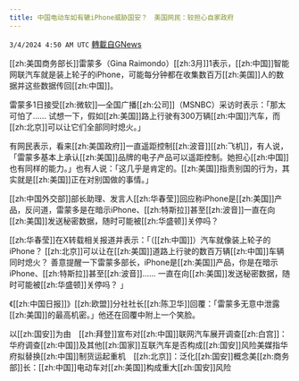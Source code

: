 ```yaml
---
title: 中国电动车如有辘iPhone威胁国安？　美国网民：较担心自家政府
---
```

`3/4/2024 4:50 AM UTC` [轉載自GNews](https://gnews.org/articles/2362396)

[[zh:美国商务部长]]雷蒙多（Gina Raimondo）[[zh:3月]]1表示，[[zh:中国]]智能网联汽车就是装上轮子的iPhone，可能每分钟都在收集数百万[[zh:美国]]人的数据并这些数据传回[[zh:中国]]。

雷蒙多1日接受[[zh:微软]]—全国广播[[zh:公司]]（MSNBC）采访时表示：「那太可怕了...... 试想一下，假如[[zh:美国]]路上行驶有300万辆[[zh:中国]]汽车，而[[zh:北京]]可以让它们全部同时熄火。」

有网民表示，看来[[zh:美国政府]]一直遥距控制[[zh:波音]][[zh:飞机]]，有人说，「雷蒙多基本上承认[[zh:美国]]品牌的电子产品可以遥距控制。她担心[[zh:中国]]也有同样的能力。」也有人说：「这几乎是肯定的。[[zh:美国]]指责别国的行为，其实就是[[zh:美国]]正在对别国做的事情。」

[[zh:中国外交部]]部长助理、发言人[[zh:华春莹]]回应称iPhone是[[zh:美国]]产品，反问道，雷蒙多是在暗示iPhone、[[zh:特斯拉]]甚至[[zh:波音]]一直在向[[zh:美国]]发送秘密数据，随时可能被[[zh:华盛顿]]关停吗？

[[zh:华春莹]]在X转载相关报道并表示：「（[[zh:中国]]）汽车就像装上轮子的iPhone？ [[zh:北京]]可以让在[[zh:美国]]道路上行驶的数百万辆[[zh:中国]]车辆同时熄火？ 善意提醒一下雷蒙多部长，iPhone是[[zh:美国]]产品，你是在暗示iPhone、[[zh:特斯拉]]甚至[[zh:波音]]...... 一直在向[[zh:美国]]发送秘密数据，随时可能被[[zh:华盛顿]]关停吗？ 」

《[[zh:中国日报]]》[[zh:欧盟]]分社社长[[zh:陈卫华]]回覆：「雷蒙多无意中泄露[[zh:美国]]的最高机密。」他还在回覆中附上一个笑脸。

以[[zh:国安]]为由　[[zh:拜登]]宣布对[[zh:中国]]联网汽车展开调查[[zh:白宫]]：华府调查[[zh:中国]]及其他[[zh:国家]]互联汽车是否构成[[zh:国安]]风险美媒指华府拟替换[[zh:中国]]制货运起重机　[[zh:北京]]：泛化[[zh:国安]]概念美[[zh:商务部]]长：[[zh:中国]]电动车对[[zh:美国]]构成重大[[zh:国安]]风险

